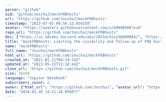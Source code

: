 ```yaml
---
parser: "github"
uid: "github/JoschaJ/mockFRBhosts"
url: "https://github.com/JoschaJ/mockFRBhosts"
timestamp: "2023-07-02 00:56:13.058158"
avatar: "https://avatars.githubusercontent.com/u/49990506?v=4"
repo_url: "https://github.com/JoschaJ/mockFRBhosts"
doi: ["https://ui.adsabs.harvard.edu/abs/2023arXiv230600084J", "https://ui.adsabs.harvard.edu/abs/2023ascl.soft06020J/abstract"]
title: "mockFRBhosts: Limiting the visibility and follow-up of FRB host galaxies"
name: "mockFRBhosts"
full_name: "JoschaJ/mockFRBhosts"
html_url: "https://github.com/JoschaJ/mockFRBhosts"
created_at: "2021-01-11T09:19:34Z"
updated_at: "2023-05-22T12:18:44Z"
clone_url: "https://github.com/JoschaJ/mockFRBhosts.git"
size: 35158
language: "Jupyter Notebook"
subscribers_count: 2
owner: {"html_url": "https://github.com/JoschaJ", "avatar_url": "https://avatars.githubusercontent.com/u/49990506?v=4", "login": "JoschaJ", "type": "User"}
date: "2024-01-20 14:21:18.056877"
---
```

